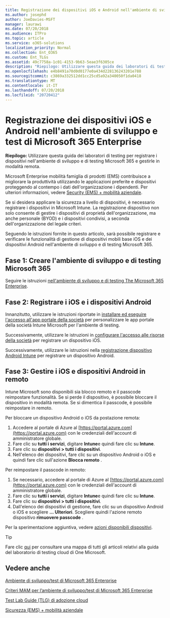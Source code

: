 ```yaml
---
title: Registrazione dei dispositivi iOS e Android nell'ambiente di sviluppo e test di Microsoft 365 Enterprise
ms.author: josephd
author: JoeDavies-MSFT
manager: laurawi
ms.date: 07/20/2018
ms.audience: ITPro
ms.topic: article
ms.service: o365-solutions
localization_priority: Normal
ms.collection: Ent_O365
ms.custom: Ent_TLGs
ms.assetid: 49c7758a-1c01-4153-9b63-5eae3f6305ce
description: "Riepilogo: Utilizzare questa guida dei laboratori di testing per registrare i dispositivi nell'ambiente di sviluppo e di testing Microsoft 365 e gestirle in modalità remota."
ms.openlocfilehash: e4b8491a70d0d0177e0a434d228136243201e788
ms.sourcegitcommit: c3869a332512dd1cc25cd5a92a340050f1da0418
ms.translationtype: MT
ms.contentlocale: it-IT
ms.lasthandoff: 07/20/2018
ms.locfileid: "20720412"
---
```

# <a name="enroll-ios-and-android-devices-in-your-microsoft-365-enterprise-devtest-environment"></a>Registrazione dei dispositivi iOS e Android nell'ambiente di sviluppo e test di Microsoft 365 Enterprise

 **Riepilogo:** Utilizzare questa guida dei laboratori di testing per registrare i dispositivi nell'ambiente di sviluppo e di testing Microsoft 365 e gestirle in modalità remota.
  
Microsoft Enterprise mobilità famiglia di prodotti (EMS) contribuisce a migliorare la produttività utilizzando le applicazioni preferite e dispositivi proteggendo al contempo i dati dell'organizzazione i dipendenti. Per ulteriori informazioni, vedere [Security (EMS) + mobilità aziendale](https://www.microsoft.com/cloud-platform/enterprise-mobility-security).
  
Se si desidera applicare la sicurezza a livello di dispositivi, è necessario registrare i dispositivi in Microsoft Intune. La registrazione dispositivo non solo consente di gestire i dispositivi di proprietà dell'organizzazione, ma anche personale (BYOD) e i dispositivi condivisi, a seconda dell'organizzazione del legale criteri.
  
Seguendo le istruzioni fornite in questo articolo, sarà possibile registrare e verificare le funzionalità di gestione di dispositivi mobili base iOS e dei dispositivi Android nell'ambiente di sviluppo e di testing Microsoft 365.
  
## <a name="phase-1-create-your-microsoft-365-devtest-environment"></a>Fase 1: Creare l'ambiente di sviluppo e di testing Microsoft 365

Seguire le istruzioni [nell'ambiente di sviluppo e di testing The Microsoft 365 Enterprise](the-microsoft-365-enterprise-dev-test-environment.md).
  
## <a name="phase-2-enroll-your-ios-and-android-devices"></a>Fase 2: Registrare i iOS e i dispositivi Android

Innanzitutto, utilizzare le istruzioni riportate in [installare ed eseguire l'accesso all'app portale della società](https://docs.microsoft.com/intune-user-help/install-and-sign-in-to-the-intune-company-portal-app-ios) per personalizzare le app portale della società Intune Microsoft per l'ambiente di testing.

Successivamente, utilizzare le istruzioni in [configurare l'accesso alle risorse della società](https://docs.microsoft.com/intune-user-help/enroll-your-device-in-intune-ios) per registrare un dispositivo iOS.

Successivamente, utilizzare le istruzioni nella [registrazione dispositivo Android Intune](https://docs.microsoft.com/intune-user-help/enroll-your-device-in-intune-android) per registrare un dispositivo Android.

## <a name="phase-3-manage-your-ios-and-android-devices-remotely"></a>Fase 3: Gestire i iOS e dispositivi Android in remoto

Intune Microsoft sono disponibili sia blocco remoto e il passcode reimpostare funzionalità. Se si perde il dispositivo, è possibile bloccare il dispositivo in modalità remota. Se si dimentica il passcode, è possibile reimpostare in remoto.
  
Per bloccare un dispositivo Android o iOS da postazione remota:

1. Accedere al portale di Azure al [https://portal.azure.com](https://portal.azure.com) con le credenziali dell'account di amministratore globale.
2. Fare clic su **tutti i servizi**, digitare **Intune**e quindi fare clic su **Intune**.
3. Fare clic su **dispositivi > tutti i dispositivi**.
4. Nell'elenco dei dispositivi, fare clic su un dispositivo Android o iOS e quindi fare clic sull'azione **Blocca remoto** .

    
Per reimpostare il passcode in remoto:

1. Se necessario, accedere al portale di Azure al [https://portal.azure.com](https://portal.azure.com) con le credenziali dell'account di amministratore globale.
2. Fare clic su **tutti i servizi**, digitare **Intune**e quindi fare clic su **Intune**.
3. Fare clic su **dispositivi > tutti i dispositivi**.
4. Dall'elenco dei dispositivi di gestione, fare clic su un dispositivo Android o iOS e scegliere **... Ulteriori**. Scegliere quindi l'azione remoto dispositivo **rimuovere passcode** .

Per la sperimentazione aggiuntiva, vedere [azioni disponibili dispositivi](https://docs.microsoft.com/intune/device-management#available-device-actions).

    

> [!TIP]
> Fare clic [qui](http://aka.ms/catlgstack) per consultare una mappa di tutti gli articoli relativi alla guida del laboratorio di testing cloud di One Microsoft.
  
## <a name="see-also"></a>Vedere anche

[Ambiente di sviluppo/test di Microsoft 365 Enterprise](the-microsoft-365-enterprise-dev-test-environment.md)
  
[Criteri MAM per l’ambiente di sviluppo/test di Microsoft 365 Enterprise](mam-policies-for-your-microsoft-365-enterprise-dev-test-environment.md)
  
[Test Lab Guide (TLG) di adozione cloud](cloud-adoption-test-lab-guides-tlgs.md)

[Sicurezza (EMS) + mobilità aziendale](https://www.microsoft.com/cloud-platform/enterprise-mobility-security)


